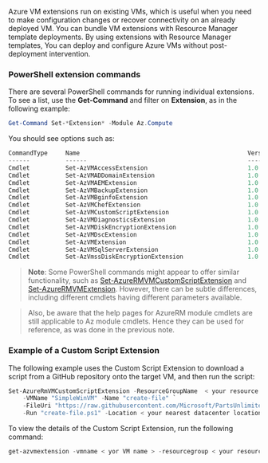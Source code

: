 
Azure VM extensions run on existing VMs, which is useful when you need to make configuration changes or recover connectivity on an already deployed VM. You can bundle VM extensions with Resource Manager template deployments. By using extensions with Resource Manager templates, You can deploy and configure Azure VMs without post-deployment intervention.


### PowerShell extension commands
There are several PowerShell commands for running individual extensions. To see a list, use the **Get-Command** and filter on **Extension**, as in the following example:


```powershell
Get-Command Set-*Extension* -Module Az.Compute
```

You should see options such as:

```powershell
CommandType     Name                                               Version    Source                                                                                     ----------     -----                                               -------    ------
------          ------                                             ------     ------
Cmdlet          Set-AzVMAccessExtension                            1.0.0      Az.Compute
Cmdlet          Set-AzVMADDomainExtension                          1.0.0      Az.Compute
Cmdlet          Set-AzVMAEMExtension                               1.0.0      Az.Compute
Cmdlet          Set-AzVMBackupExtension                            1.0.0      Az.Compute
Cmdlet          Set-AzVMBginfoExtension                            1.0.0      Az.Compute
Cmdlet          Set-AzVMChefExtension                              1.0.0      Az.Compute
Cmdlet          Set-AzVMCustomScriptExtension                      1.0.0      Az.Compute
Cmdlet          Set-AzVMDiagnosticsExtension                       1.0.0      Az.Compute
Cmdlet          Set-AzVMDiskEncryptionExtension                    1.0.0      Az.Compute
Cmdlet          Set-AzVMDscExtension                               1.0.0      Az.Compute
Cmdlet          Set-AzVMExtension                                  1.0.0      Az.Compute
Cmdlet          Set-AzVMSqlServerExtension                         1.0.0      Az.Compute
Cmdlet          Set-AzVmssDiskEncryptionExtension                  1.0.0      Az.Compute
```

> **Note**: Some PowerShell commands might appear to offer similar functionality, such as [Set-AzureRMVMCustomScriptExtension](https://docs.microsoft.com/en-us/powershell/module/azurerm.compute/set-azurermvmcustomscriptextension?view=azurermps-6.13.0?azure-portal=true) and [Set-AzureRMVMExtension](https://docs.microsoft.com/en-us/powershell/module/azurerm.compute/set-azurermvmextension?view=azurermps-6.13.0?azure-portal=true). However, there can be subtle differences, including different cmdlets having different parameters available.

> Also, be aware that the help pages for AzureRM module cmdlets are still applicable to Az module cmdlets. Hence they can be used for reference, as was done in the previous note.

### Example of a Custom Script Extension
The following example uses the Custom Script Extension to download a script from a GitHub repository onto the target VM, and then run the script:

```powershell
Set-AzureRmVMCustomScriptExtension -ResourceGroupName  < your resource  group name > `
    -VMName "SimpleWinVM" -Name "create-file" `
    -FileUri "https://raw.githubusercontent.com/Microsoft/PartsUnlimited/master/Labfiles/AZ-400T05_Implementing_Application_Infrastructure/M01/create-file.ps1" `
    -Run "create-file.ps1" -Location < your nearest datacenter location >
```

To view the details of the Custom Script Extension, run the following command:

```powershell
get-azvmextension -vmname < yor VM name > -resourcegroup < your resource group name >  -name < your extension name >
```

